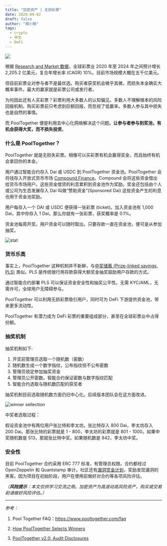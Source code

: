 ```yaml
---
title: "加密资产 | 无损彩票"
date: 2020-09-02
draft: false
author: "楊小猴"
tags:
  - crypto
  - 中文
  - DeFi
---
```


![](/inserted-images/pooltogether.jpg)



根据 [Research and Market 数据](https://www.researchandmarkets.com/reports/4912162/global-lottery-market-2020-2024?utm_source=dynamic&utm_medium=GNOM&utm_code=5ff7lv&utm_campaign=1403482+-+Global+Lottery+Market+Forecast+to+Grow+by+USD+220.52+Billion+During+2020-2024%2c+Progressing+at+a+CAGR+of+10%25&utm_exec=cari18gnomd "彩票业数据")，全球彩票业 2020 年至 2024 年之间预计增长 2,205.2 亿美元，复合年增长率 (CAGR) 10%。目前市场规模大概在五千亿美元。

但目前彩票业对参与者不是最优选。购买者获奖机会微乎其微，而损失本金确实大概率事件。最大的赢家就是彩票公司或发行者。

为何因此还有人买彩票？彩票利用大多数人的认知偏见。多数人不理解根本的风险回报机制。购买彩票前只考虑到巨额回报，而忽视了低赢率。多数人参与其中损失也是自然的事情。

而 PoolTogether 便是利用去中心化网络解决这个问题。**让参与者参与到奖池，有机会获得大奖，而不损失投资**。



### 什么是 PoolTogether？

PoolTogether 就是无损失彩票。相像可以买彩票有机会赢得奖金，而且始终有机会拿回你的本金。

用户通过智能合约存入 Dai 或 USDC 到 PoolTogether 资金池。PoolTogether 会将钱存入开放式货币市场 [Compound.Finance](https://compound.finance)。Compound 会将这些资金借出给货币市场用户。这些资金借贷的利息累积到资金池作为奖励。奖金还包括由个人或公司为生态发展存入 Dai 叫做“赞助资金”(Sponsored Dai) 这些资金产生的利息也用于资金池奖励。

用户每存入一个  DAI 或 USDC 便获得一张彩票 (ticket)。加入资金池有 1,000 Dai，其中你存入 1 Dai，那么你就有一张彩票，获奖概率是 0.1%。

资金池每周开奖。用户资金可以随时取出。只要存款一直在资金池，便可是从参加抽奖。

![stat](/inserted-images/pooltogether-stat.jpg)



### 货币乐高

事实上，PoolTogether 这种机制并不新鲜，与[中奖储蓄 (Prize-linked savings, PLS)](https://en.wikipedia.org/wiki/Prize-linked_savings_account) 类似。PLS 是传统银行用存款获得大额奖金抽奖鼓励用户存款的方式。

通过智能合约部署 PLS 可以保证资金安全性和抽奖公平性。无需 KYC/AML，无需许可，全球用户无障碍参与。

PoolTogether 可以利用无损彩票吸引用户，同时可为 DeFi 下游提供资金池，带来更多流动性。

PoolTogether 有潜力成为 DeFi 彩票的重要组成部分，甚至在全球彩票业中占得份额。



### 抽奖机制

抽奖机制如下:

1. 开奖前管理员选取一个随机数（密数）
2. 随机数生成一个数字指纹，公布指纹但不公布密数
3. 管理员锁定参加抽奖资金
4. 管理员公开密数。智能合约保证密数与数字指纹匹配
5. 智能合约选取与随机数匹配的获奖者

抽奖机制目前选取随机数方面仍旧中心化。后续版本团队会在这方面改进。

![winner sellection](/inserted-images/pooltogether-winner.jpg)

中奖者选取过程：

假设资金池中有两位用户张比特和李太坊。张比特存入 800 Dai，李太坊存入 200 Dai。那张比特的彩票就是 1 - 800，李太坊的彩票就是 801 - 1000。如果中奖随机数是 513，那就张比特中奖。如果随机数是 842，李太坊中奖。



### 安全性

目前 PoolTogether 合约采用 ERC 777 标准，有管理员权限。合约都经过 OpenZeppelin 和 Quantstamp 审计。社区还有[漏洞赏金计划](https://github.com/pooltogether/pooltogether-contracts/issues/1)，奖励发现漏洞的黑客。因为项目在初始阶段，用户在使用前做好对合约等各项风险评估。



*（__风险提示__：本文仅供学习交流之用。加密资产为高波动高风险资产，购买或交易前请做好风险评估。）*



--------------

*参考：*

1. Pool Together FAQ：https://www.pooltogether.com/faq

2. [How PoolTogether Selects Winners](https://medium.com/pooltogether/how-pooltogether-selects-winners-9301f8d76730)

3. [PoolTogether v2.0: Audit Disclosures](https://medium.com/pooltogether/pooltogether-v2-0-audit-disclosures-d968a1875ec)



